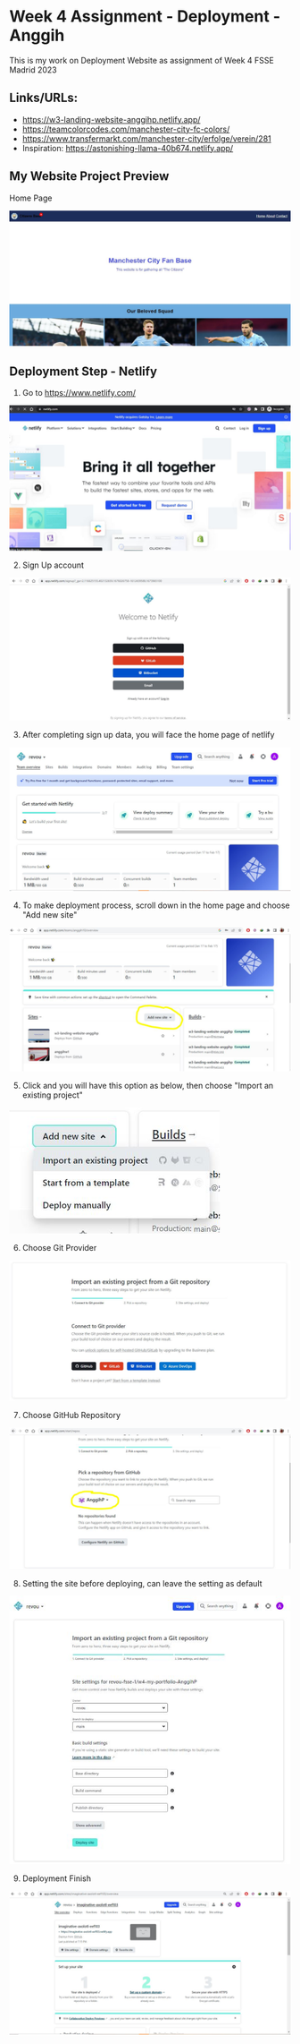 # Week 4 Assignment - Deployment - Anggih

This is my work on Deployment Website as assignment of Week 4
FSSE Madrid 2023

## Links/URLs:

- <https://w3-landing-website-anggihp.netlify.app/>
- <https://teamcolorcodes.com/manchester-city-fc-colors/>
- <https://www.transfermarkt.com/manchester-city/erfolge/verein/281>
- Inspiration: <https://astonishing-llama-40b674.netlify.app/>

## My Website Project Preview

Home Page

![Desktop](assets/desktop.JPG)

## Deployment Step - Netlify

1. Go to <https://www.netlify.com/>

![netlifyhome](assets/netlify0.jpg)

2. Sign Up account

![netlifysignup](assets/netlify1.jpg)

3. After completing sign up data, you will face the home page of netlify

![netlifyhome](assets/netlify2.jpg)

4. To make deployment process, scroll down in the home page and choose "Add new site"

![netlifyadd](assets/netlify3.jpg)

5. Click and you will have this option as below, then choose "Import an existing project"

![netlifyaddrepo](assets/netlify4.jpg)

6. Choose Git Provider

![netlifychoosegit](assets/netlify5.jpg)

7. Choose GitHub Repository

![netlifygithubrepo](assets/netlify6.jpg)

8. Setting the site before deploying, can leave the setting as default

![netlifysettingdeploy](assets/netlify7.jpg)

9. Deployment Finish

![netlifydeploy](assets/netlify8.jpg)
